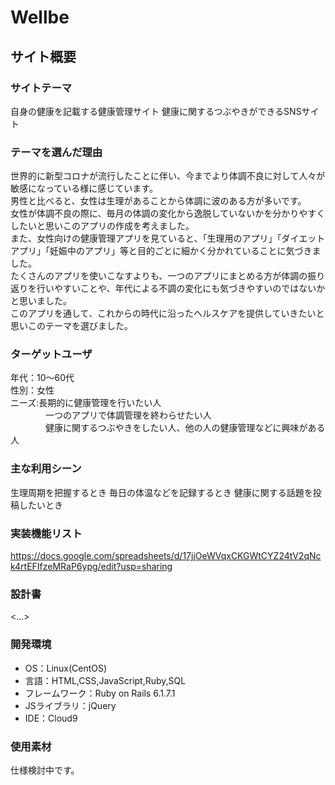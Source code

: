 # Wellbe

## サイト概要
### サイトテーマ
自身の健康を記載する健康管理サイト
健康に関するつぶやきができるSNSサイト

### テーマを選んだ理由
世界的に新型コロナが流行したことに伴い、今までより体調不良に対して人々が敏感になっている様に感じています。<br>
男性と比べると、女性は生理があることから体調に波のある方が多いです。<br>
女性が体調不良の際に、毎月の体調の変化から逸脱していないかを分かりやすくしたいと思いこのアプリの作成を考えました。<br>
また、女性向けの健康管理アプリを見ていると、「生理用のアプリ」「ダイエットアプリ」「妊娠中のアプリ」等と目的ごとに細かく分かれていることに気づきました。<br>
たくさんのアプリを使いこなすよりも、一つのアプリにまとめる方が体調の振り返りを行いやすいことや、年代による不調の変化にも気づきやすいのではないかと思いました。<br>
このアプリを通して、これからの時代に沿ったヘルスケアを提供していきたいと思いこのテーマを選びました。

### ターゲットユーザ
年代：10～60代<br>
性別：女性<br>
ニーズ:長期的に健康管理を行いたい人<br>
&emsp;&emsp;&emsp;&emsp;一つのアプリで体調管理を終わらせたい人<br>
&emsp;&emsp;&emsp;&emsp;健康に関するつぶやきをしたい人、他の人の健康管理などに興味がある人

### 主な利用シーン
生理周期を把握するとき
毎日の体温などを記録するとき
健康に関する話題を投稿したいとき
 
### 実装機能リスト
https://docs.google.com/spreadsheets/d/17jjOeWVqxCKGWtCYZ24tV2qNck4rtEFIfzeMRaP6ypg/edit?usp=sharing

### 設計書
<...>

### 開発環境
- OS：Linux(CentOS)
- 言語：HTML,CSS,JavaScript,Ruby,SQL
- フレームワーク：Ruby on Rails 6.1.7.1
- JSライブラリ：jQuery
- IDE：Cloud9

### 使用素材
仕様検討中です。
